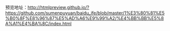 预览地址：http://htmlpreview.github.io/?https://github.com/sumenpuyuan/baidu_ife/blob/master/1%E3%80%81%E5%B0%8F%E8%96%87%E5%AD%A6%E9%99%A2/%E4%BB%BB%E5%8A%A1%E4%BA%8C/index.html